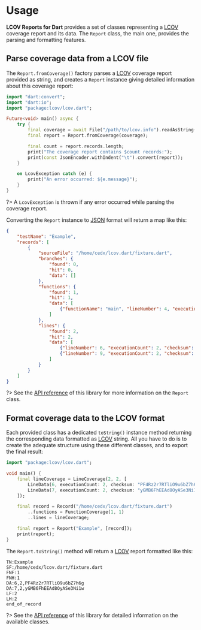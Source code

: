 # Usage
**LCOV Reports for Dart** provides a set of classes representing a [LCOV](http://ltp.sourceforge.net/coverage/lcov.php) coverage report and its data.
The `Report` class, the main one, provides the parsing and formatting features.

## Parse coverage data from a LCOV file
The `Report.fromCoverage()` factory parses a [LCOV](http://ltp.sourceforge.net/coverage/lcov.php) coverage report provided as string, and creates a `Report` instance giving detailed information about this coverage report:

```dart
import "dart:convert";
import "dart:io";
import "package:lcov/lcov.dart";

Future<void> main() async {
	try {
		final coverage = await File("/path/to/lcov.info").readAsString();
		final report = Report.fromCoverage(coverage);

		final count = report.records.length;
		print("The coverage report contains $count records:");
		print(const JsonEncoder.withIndent("\t").convert(report));
	}

	on LcovException catch (e) {
		print("An error occurred: ${e.message}");
	}
}
```

?> A `LcovException` is thrown if any error occurred while parsing the coverage report.

Converting the `Report` instance to [JSON](https://www.json.org) format will return a map like this:

```json
{
	"testName": "Example",
	"records": [
		{
			"sourceFile": "/home/cedx/lcov.dart/fixture.dart",
			"branches": {
				"found": 0,
				"hit": 0,
				"data": []
			},
			"functions": {
				"found": 1,
				"hit": 1,
				"data": [
					{"functionName": "main", "lineNumber": 4, "executionCount": 2}
				]
			},
			"lines": {
				"found": 2,
				"hit": 2,
				"data": [
					{"lineNumber": 6, "executionCount": 2, "checksum": "PF4Rz2r7RTliO9u6bZ7h6g"},
					{"lineNumber": 9, "executionCount": 2, "checksum": "y7GE3Y4FyXCeXcrtqgSVzw"}
				]
			}
		}
	]
}
```

?> See the [API reference](https://pub.dev/documentation/lcov) of this library for more information on the `Report` class.

## Format coverage data to the LCOV format
Each provided class has a dedicated `toString()` instance method returning the corresponding data formatted as [LCOV](http://ltp.sourceforge.net/coverage/lcov.php) string.
All you have to do is to create the adequate structure using these different classes, and to export the final result:

```dart
import "package:lcov/lcov.dart";

void main() {
	final lineCoverage = LineCoverage(2, 2, [
		LineData(6, executionCount: 2, checksum: "PF4Rz2r7RTliO9u6bZ7h6g"),
		LineData(7, executionCount: 2, checksum: "yGMB6FhEEAd8OyASe3Ni1w")
	]);

	final record = Record("/home/cedx/lcov.dart/fixture.dart")
		..functions = FunctionCoverage(1, 1)
		..lines = lineCoverage;

	final report = Report("Example", [record]);
	print(report);
}
```

The `Report.toString()` method will return a [LCOV](http://ltp.sourceforge.net/coverage/lcov.php) report formatted like this:

```
TN:Example
SF:/home/cedx/lcov.dart/fixture.dart
FNF:1
FNH:1
DA:6,2,PF4Rz2r7RTliO9u6bZ7h6g
DA:7,2,yGMB6FhEEAd8OyASe3Ni1w
LF:2
LH:2
end_of_record
```

?> See the [API reference](https://pub.dev/documentation/lcov) of this library for detailed information on the available classes.
